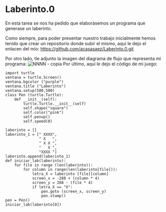 # Laberinto.0
En esta tarea se nos ha pedido que elaborásemos un programa que generase un laberinto.

Como siempre, para poder presentar nuestro trabajo inicialmente hemos tenido que crear un repositorio donde subir el mismo, aquí le dejo el enlacen del mío: https://github.com/acasasaez/Laberinto.0.git

Por otro lado, tle adjunto la imagen del diagrama de flujo que representa mi programa:
![NNNN - copia](https://user-images.githubusercontent.com/91721826/145292962-45e079b5-c871-4b77-85a5-e539ee17cf0b.jpg)
Por último, aquí le dejo el código de mi juego:
```from math import inf
import turtle
ventana = turtle.Screen()
ventana.bgcolor ("purple")
ventana.title ("Laberinto")
ventana.setup(500,500)
class Pen (turtle.Turtle):
    def __init__(self):
        turtle.Turtle.__init__(self)
        self.shape("square")
        self.color("pink")
        self.penup()
        self.speed(0)

laberinto = []
laberinto_1 = [" XXXX",
               " X   ",
               " X X ",
               "   X ",
               "XXXX "]
laberinto.append(laberinto_1)
def iniciar_lab(laberinto):
    for file in range (len(laberinto)):
        for column in range(len(laberinto[file])):
            letra_X = laberinto [file][column]
            screen_x = -288 + (column * 4)
            screen_y = 288 - (file * 4)
            if letra_X == "X":
                pen.goto (screen_x, screen_y)
                pen.stamp()
pen = Pen()
iniciar_lab(laberinto[0])
